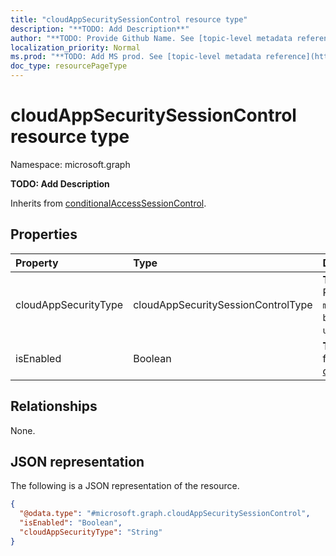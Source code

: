 ```yaml
---
title: "cloudAppSecuritySessionControl resource type"
description: "**TODO: Add Description**"
author: "**TODO: Provide Github Name. See [topic-level metadata reference](https://msgo.azurewebsites.net/add/document/guidelines/metadata.html#topic-level-metadata)**"
localization_priority: Normal
ms.prod: "**TODO: Add MS prod. See [topic-level metadata reference](https://msgo.azurewebsites.net/add/document/guidelines/metadata.html#topic-level-metadata)**"
doc_type: resourcePageType
---
```


# cloudAppSecuritySessionControl resource type

Namespace: microsoft.graph

**TODO: Add Description**


Inherits from [conditionalAccessSessionControl](../resources/conditionalaccesssessioncontrol.md).

## Properties
|Property|Type|Description|
|:---|:---|:---|
|cloudAppSecurityType|cloudAppSecuritySessionControlType|**TODO: Add Description**. Possible values are: `mcasConfigured`, `monitorOnly`, `blockDownloads`, `unknownFutureValue`.|
|isEnabled|Boolean|**TODO: Add Description** Inherited from [conditionalAccessSessionControl](../resources/conditionalaccesssessioncontrol.md)|

## Relationships
None.

## JSON representation
The following is a JSON representation of the resource.
<!-- {
  "blockType": "resource",
  "@odata.type": "microsoft.graph.cloudAppSecuritySessionControl"
}
-->
``` json
{
  "@odata.type": "#microsoft.graph.cloudAppSecuritySessionControl",
  "isEnabled": "Boolean",
  "cloudAppSecurityType": "String"
}
```

